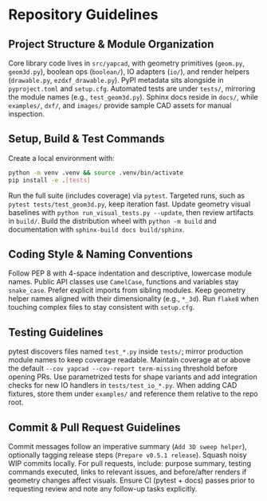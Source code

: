 # Repository Guidelines

## Project Structure & Module Organization
Core library code lives in `src/yapcad`, with geometry primitives (`geom.py`, `geom3d.py`), boolean ops (`boolean/`), IO adapters (`io/`), and render helpers (`drawable.py`, `ezdxf_drawable.py`). PyPI metadata sits alongside in `pyproject.toml` and `setup.cfg`. Automated tests are under `tests/`, mirroring the module names (e.g., `test_geom3d.py`). Sphinx docs reside in `docs/`, while `examples/`, `dxf/`, and `images/` provide sample CAD assets for manual inspection.

## Setup, Build & Test Commands
Create a local environment with:
```bash
python -m venv .venv && source .venv/bin/activate
pip install -e .[tests]
```
Run the full suite (includes coverage) via `pytest`. Targeted runs, such as `pytest tests/test_geom3d.py`, keep iteration fast. Update geometry visual baselines with `python run_visual_tests.py --update`, then review artifacts in `build/`. Build the distribution wheel with `python -m build` and documentation with `sphinx-build docs build/sphinx`.

## Coding Style & Naming Conventions
Follow PEP 8 with 4-space indentation and descriptive, lowercase module names. Public API classes use `CamelCase`, functions and variables stay `snake_case`. Prefer explicit imports from sibling modules. Keep geometry helper names aligned with their dimensionality (e.g., `*_3d`). Run `flake8` when touching complex files to stay consistent with `setup.cfg`.

## Testing Guidelines
pytest discovers files named `test_*.py` inside `tests/`; mirror production module names to keep coverage readable. Maintain coverage at or above the default `--cov yapcad --cov-report term-missing` threshold before opening PRs. Use parametrized tests for shape variants and add integration checks for new IO handlers in `tests/test_io_*.py`. When adding CAD fixtures, store them under `examples/` and reference them relative to the repo root.

## Commit & Pull Request Guidelines
Commit messages follow an imperative summary (`Add 3D sweep helper`), optionally tagging release steps (`Prepare v0.5.1 release`). Squash noisy WIP commits locally. For pull requests, include: purpose summary, testing commands executed, links to relevant issues, and before/after renders if geometry changes affect visuals. Ensure CI (pytest + docs) passes prior to requesting review and note any follow-up tasks explicitly.
